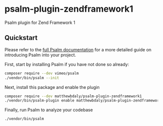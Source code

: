 # psalm-plugin-zendframework1
Psalm plugin for Zend Framework 1

## Quickstart
Please refer to the [full Psalm documentation](https://psalm.dev/quickstart) for a more detailed guide on introducing Psalm
into your project.

First, start by installing Psalm if you have not done so already:
```bash
composer require --dev vimeo/psalm
./vendor/bin/psalm --init
```

Next, install this package and enable the plugin
```bash
composer require --dev matthewbdaly/psalm-plugin-zendframework1
./vendor/bin/psalm-plugin enable matthewbdaly/psalm-plugin-zendframework1
```

Finally, run Psalm to analyze your codebase
```bash
./vendor/bin/psalm
```
